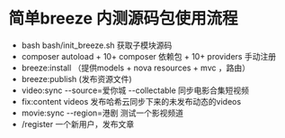 # 简单breeze  内测源码包使用流程

- bash bash/init_breeze.sh 获取子模块源码
- composer autoload  + 10+ composer 依赖包 +  10+ providers 手动注册
- breeze:install （提供models + nova resources + mvc ，路由）
- breeze:publish (发布资源文件)
- video:sync --source=爱你城 --collectable   同步电影合集短视频
- fix:content videos 发布哈希云同步下来的未发布动态的videos
- movie:sync --region=港剧  测试一个影视频道
- /register 一个新用户，发布文章
